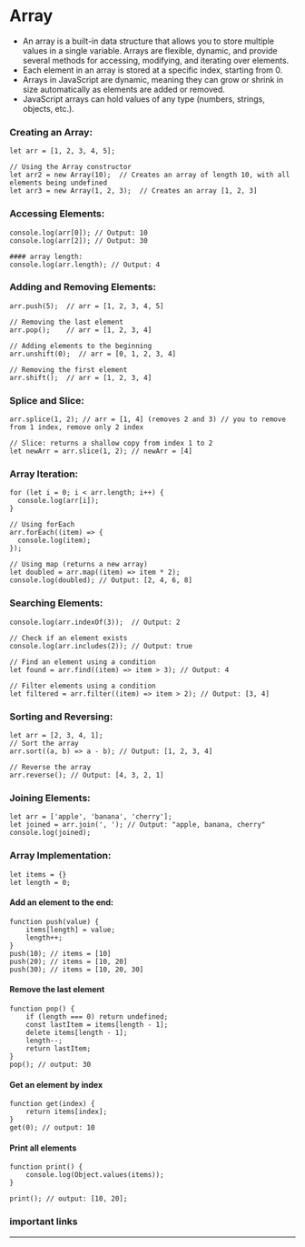 # Array

- An array is a built-in data structure that allows you to store multiple values in a single variable. Arrays are flexible, dynamic, and provide several methods for accessing, modifying, and iterating over elements.
- Each element in an array is stored at a specific index, starting from 0.
- Arrays in JavaScript are dynamic, meaning they can grow or shrink in size automatically as elements are added or removed.
- JavaScript arrays can hold values of any type (numbers, strings, objects, etc.).


### Creating an Array:

```// Using array literal
let arr = [1, 2, 3, 4, 5];

// Using the Array constructor
let arr2 = new Array(10);  // Creates an array of length 10, with all elements being undefined
let arr3 = new Array(1, 2, 3);  // Creates an array [1, 2, 3]
```

### Accessing Elements:

```let arr = [10, 20, 30, 40];
console.log(arr[0]); // Output: 10
console.log(arr[2]); // Output: 30

#### array length:
console.log(arr.length); // Output: 4
```

### Adding and Removing Elements:

```// Adding elements to the end
arr.push(5);  // arr = [1, 2, 3, 4, 5]

// Removing the last element
arr.pop();    // arr = [1, 2, 3, 4]

// Adding elements to the beginning
arr.unshift(0);  // arr = [0, 1, 2, 3, 4]

// Removing the first element
arr.shift();  // arr = [1, 2, 3, 4]
```

### Splice and Slice:

```// Splice: removes elements starting from index 2
arr.splice(1, 2); // arr = [1, 4] (removes 2 and 3) // you to remove from 1 index, remove only 2 index

// Slice: returns a shallow copy from index 1 to 2
let newArr = arr.slice(1, 2); // newArr = [4]
```

### Array Iteration:

```// Using for loop
for (let i = 0; i < arr.length; i++) {
  console.log(arr[i]);
}

// Using forEach
arr.forEach((item) => {
  console.log(item);
});

// Using map (returns a new array)
let doubled = arr.map((item) => item * 2);
console.log(doubled); // Output: [2, 4, 6, 8] 
```

### Searching Elements:

```// Find index of an element
console.log(arr.indexOf(3));  // Output: 2

// Check if an element exists
console.log(arr.includes(2)); // Output: true

// Find an element using a condition
let found = arr.find((item) => item > 3); // Output: 4

// Filter elements using a condition
let filtered = arr.filter((item) => item > 2); // Output: [3, 4]
```

### Sorting and Reversing:

```
let arr = [2, 3, 4, 1];
// Sort the array
arr.sort((a, b) => a - b); // Output: [1, 2, 3, 4]

// Reverse the array
arr.reverse(); // Output: [4, 3, 2, 1]
```

### Joining Elements:

```
let arr = ['apple', 'banana', 'cherry'];
let joined = arr.join(', '); // Output: "apple, banana, cherry"
console.log(joined);
```

### Array Implementation:
```
let items = {}
let length = 0;
```
#### Add an element to the end:
```
function push(value) {
    items[length] = value;
    length++;
}
push(10); // items = [10]
push(20); // items = [10, 20]
push(30); // items = [10, 20, 30]
```
#### Remove the last element
```
function pop() {
    if (length === 0) return undefined;
    const lastItem = items[length - 1];
    delete items[length - 1];
    length--;
    return lastItem;
}
pop(); // output: 30
```

#### Get an element by index
```
function get(index) {
    return items[index];
}
get(0); // output: 10
```

#### Print all elements
```
function print() {
    console.log(Object.values(items));
}

print(); // output: [10, 20];
```

### important links
-----





